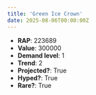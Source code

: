 ```yaml
---
title: 'Green Ice Crown'
date: 2025-08-06T00:00:00Z
---
```

- **RAP**: 223689
- **Value**: 300000
- **Demand level**: 1
- **Trend**: 2
- **Projected?**: True
- **Hyped?**: True
- **Rare?**: True
